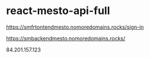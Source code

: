 # react-mesto-api-full
https://smfrtontendmesto.nomoredomains.rocks/sign-in

https://smbackendmesto.nomoredomains.rocks/

84.201.157.123
